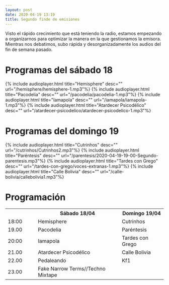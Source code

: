 ```yaml
---
layout: post
date: 2020-04-19 13:19
title: Segundo finde de emisiones
---
```


Visto el rápido crecimiento que está teniendo la radio, estamos empezando a organizarnos para optimizar la manera en la que gestionamos la emisora. Mientras nos debatimos, subo rápida y desorganizadamente los audios del fin de semana pasado.

<!--more-->


# Programas del sábado 18
{% include audioplayer.html title="Hemisphere" desc="" url="/hemisphere/hemisphere-1.mp3"%}
{% include audioplayer.html title="Pacodelia" desc="" url="/pacodelia/pacodelia-1.mp3"%}
{% include audioplayer.html title="Iamapola" desc="" url="/iamapola/iamapola-1.mp3"%}
{% include audioplayer.html title="Atardecer Psicodélico" desc="" url="/atardecer-psicodelico/atardecer-psicodelico-1.mp3"%}

# Programas del domingo 19
{% include audioplayer.html title="Cutrinhos" desc="" url="/cutrinhos/Cutrinhos2.mp3"%}
{% include audioplayer.html title="Paréntesis" desc="" url="/parentesis/2020-04-19-19-00-Segundo-parentesis.mp3"%}
{% include audioplayer.html title="Tardes con Grego" desc="" url="/tardes-con-grego/voces-extranas-1.mp3"%}
{% include audioplayer.html title="Calle Bolivia" desc="" url="/calle-bolivia/callebolivia1.mp3"%}

# Programación

<div class="tablecontainer">
<table>
    <tr>
     <th style="width:80px;"></th>
    <th>Sábado 18/04<br></th>
    <th>Domingo 19/04<br></th>
  </tr>
  <tr>
    <td>18:00</td>
    <td>Hemisphere</td>
    <td>Cutrinhos</td>
  </tr>
  <tr>
    <td>19.00</td>
    <td>Pacodelia</td>
    <td>Paréntesis</td>
  </tr>
  <tr>
    <td>20:00</td>
    <td>Iamapola</td>
    <td>Tardes con Grego</td>
  </tr>
  <tr>
   <td>21.00</td>
   <td>Atardecer Psicodélico</td>
   <td>Calle Bolivia</td>
  </tr>
  <tr>
    <td>22.00</td>
    <td>Pedaleando</td>
    <td>Kf1</td>
  </tr>
  <tr>
  <td>23.00</td>
  <td>Fake Narrow Terms//Techno Mixtape</td> 
  <td></td>
  </tr>
</table>
</div>
